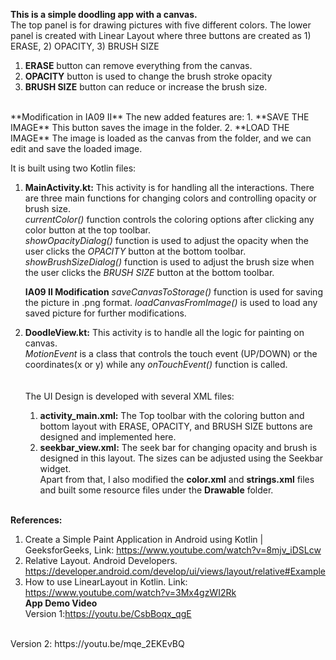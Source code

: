 **This is a simple doodling app with a canvas.** <br/>
The top panel is for drawing pictures with five different colors. 
The lower panel is created with Linear Layout where three buttons are created as 1) ERASE, 2) OPACITY, 3) BRUSH SIZE <br/>
1. **ERASE** button can remove everything from the canvas.
2. **OPACITY** button is used to change the brush stroke opacity
3. **BRUSH SIZE** button can reduce or increase the brush size.
<br/>
**Modification in IA09 II**
The new added features are:
1. **SAVE THE IMAGE** This button saves the image in the folder.
2. **LOAD THE IMAGE** The image is loaded as the canvas from the folder, and we can edit and save the loaded image.

It is built using two Kotlin files:<br/>
1. **MainActivity.kt:**
   This activity is for handling all the interactions. There are three main functions for changing colors and controlling opacity or brush size.<br/>
   *currentColor()* function controls the coloring options after clicking any color button at the top toolbar. <br/>
   *showOpacityDialog()* function is used to adjust the opacity when the user clicks the *OPACITY* button at the bottom toolbar. <br/>
   *showBrushSizeDialog()* function is used to adjust the brush size when the user clicks the *BRUSH SIZE* button at the bottom toolbar. <br/>

   **IA09 II Modification**
   *saveCanvasToStorage()* function is used for saving the picture in .png format.
   *loadCanvasFromImage()* is used to load any saved picture for further modifications.
3. **DoodleView.kt:**
   This activity is to handle all the logic for painting on canvas.<br/>
   *MotionEvent* is a class that controls the touch event (UP/DOWN) or the coordinates(x or y) while any *onTouchEvent()* function is called. <br/>
   <br/>
   <br/>
  The UI Design is developed with several XML files:
   1. **activity_main.xml:** The Top toolbar with the coloring button and bottom layout with ERASE, OPACITY, and BRUSH SIZE buttons are designed and implemented here. <br/>
   2. **seekbar_view.xml:** The seek bar for changing opacity and brush is designed in this layout. The sizes can be adjusted using the Seekbar widget.<br/>
  Apart from that, I also modified the **color.xml** and **strings.xml** files and built some resource files under the **Drawable** folder. 
  <br/><br/>

**References:**
  1. Create a Simple Paint Application in Android using Kotlin | GeeksforGeeks, Link: https://www.youtube.com/watch?v=8mjv_iDSLcw
  2. Relative Layout. Android Developers. https://developer.android.com/develop/ui/views/layout/relative#Example
  3. How to use LinearLayout in Kotlin. Link: https://www.youtube.com/watch?v=3Mx4gzWI2Rk
     <br/>
**App Demo Video** <br/>
Version 1:https://youtu.be/CsbBoqx_qgE
<br/>
Version 2: https://youtu.be/mqe_2EKEvBQ
